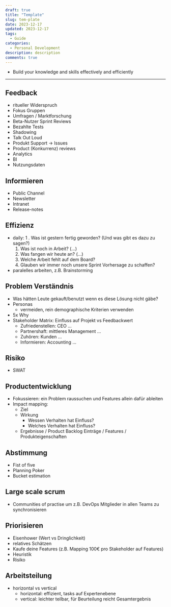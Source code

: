 ```yaml
---
draft: true
title: "Template"
slug: tem-plate
date: 2023-12-17
updated: 2023-12-17
tags: 
  - Guide
categories:
  - Personal Development
description: description
comments: true
---
```


<!-- <figure markdown>
  ![](){: loading=lazy}
  <figcaption>Image by <a href="https://www.freepik.com/">Freepik</a></figcaption>
</figure> -->

- Build your knowledge and skills effectively and efficiently

<!--more-->

---

## Feedback

- ritueller Widerspruch
- Fokus Gruppen
- Umfragen / Marktforschung
- Beta-Nutzer Sprint Reviews
- Bezahlte Tests
- Shadowing
- Talk Out Loud
- Produkt Support -> Issues
- Product (Konkurrenz)  reviews
- Analytics
- BI
- Nutzungsdaten

## Informieren

- Public Channel
- Newsletter
- Intranet
- Release-notes

## Effizienz

- daily:
  1 . Was ist gestern fertig geworden? (Und was gibt es
  dazu zu sagen?)
  1. Was ist noch in Arbeit? (...)
  2. Was fangen wir heute an? (...)
  3. Welche Arbeit fehlt auf dem Board?
  4. Glauben wir immer noch unsere Sprint Vorhersage
  zu schaffen?
- paralelles arbeiten, z.B. Brainstorming

## Problem Verständnis

- Was hätten Leute gekauft/benutzt wenn es diese Lösung nicht gäbe?
- Personas
  - vermeiden, rein demographische Kriterien verwenden
- 5x Why
- Stakeholder Matrix: Einfluss auf Projekt vs Feedbackwert
  - Zufriedenstellen: CEO ...
  - Partnershaft: mittleres Management ...
  - Zuhören: Kunden ...
  - Informieren: Accounting ...

## Risiko

- SWAT

## Productentwicklung

- Fokussieren: ein Problem raussuchen und Features allein dafür ableiten
- Impact mapping:
  - Ziel
  - Wirkung
    - Wessen Verhalten hat Einfluss?
    - Welches Verhalten hat Einfluss?
  - Ergebnisse / Product Backlog Einträge / Features / Produkteigenschaften

## Abstimmung

- Fist of five
- Planning Poker
- Bucket estimation

## Large scale scrum

- Communities of practise um z.B. DevOps Mitglieder in allen Teams zu synchronisieren

## Priorisieren

- Eisenhower (Wert vs Dringlichkeit)
- relatives Schätzen
- Kaufe deine Features (z.B. Mapping 100€ pro Stakeholder auf Features)
- Heuristik
- Risiko

## Arbeitsteilung

- horizontal vs vertical
  - horizontal: effizient, tasks auf Expertenebene
  - vertical: leichter teilbar, für Beurteilung reicht Gesamtergebnis